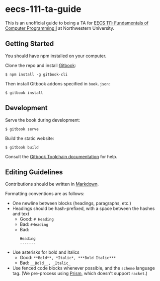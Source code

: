 # eecs-111-ta-guide

This is an unofficial guide to being a TA for [EECS 111: Fundamentals of Computer Programming I](http://www.mccormick.northwestern.edu/eecs/courses/descriptions/111.html) at Northwestern University.

## Getting Started

You should have npm installed on your computer.

Clone the repo and install [Gitbook](https://toolchain.gitbook.com/setup.html):

```
$ npm install -g gitbook-cli
```

Then install Gitbook addons specified in `book.json`:

```
$ gitbook install
```

## Development

Serve the book during development:

```
$ gitbook serve
```

Build the static website:

```
$ gitbook build
```

Consult the [Gitbook Toolchain documentation](https://toolchain.gitbook.com/) for help.

## Editing Guidelines

Contributions should be written in [Markdown](https://github.com/adam-p/markdown-here/wiki/Markdown-Cheatsheet).

Formatting conventions are as follows:

- One newline between blocks (headings, paragraphs, etc.)
- Headings should be hash-prefixed, with a space between the hashes and text
    + Good: `# Heading`
    + Bad: `#Heading`
    + Bad:
      ```
      Heading
      -------
      ```
- Use asterisks for bold and italics
    + Good: `**Bold**, *Italic*, ***Bold Italic***`
    + Bad: `__Bold__, _Italic_`
- Use fenced code blocks whenever possible, and the `scheme` language tag. (We pre-process using [Prism](http://prismjs.com), which doesn't support `racket`.)
